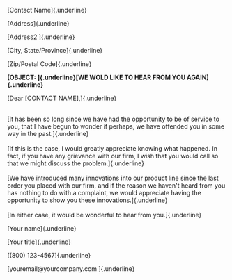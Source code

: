 [Contact Name]{.underline}

[Address]{.underline}

[Address2 ]{.underline}

[City, State/Province]{.underline}

[Zip/Postal Code]{.underline}

**[OBJECT: ]{.underline}[WE WOLD LIKE TO HEAR FROM YOU
AGAIN]{.underline}**

[Dear \[CONTACT NAME\],]{.underline}

\
[It has been so long since we have had the opportunity to be of service
to you, that I have begun to wonder if perhaps, we have offended you in
some way in the past.]{.underline}\
\
[If this is the case, I would greatly appreciate knowing what happened.
In fact, if you have any grievance with our firm, I wish that you would
call so that we might discuss the problem.]{.underline}\
\
[We have introduced many innovations into our product line since the
last order you placed with our firm, and if the reason we haven\'t heard
from you has nothing to do with a complaint, we would appreciate having
the opportunity to show you these innovations.]{.underline}\
\
[In either case, it would be wonderful to hear from you.]{.underline}

[Your name]{.underline}

[Your title]{.underline}

[(800) 123-4567]{.underline}

[youremail\@yourcompany.com ]{.underline}
